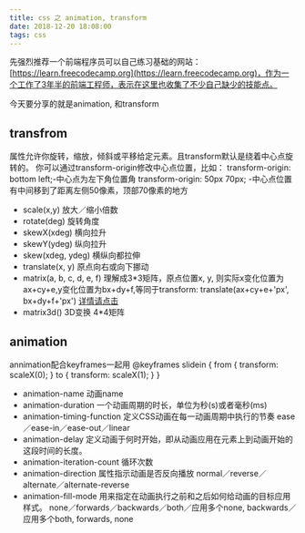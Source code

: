 ```yaml
---
title: css 之 animation, transform
date: 2018-12-20 18:08:00
tags: css
---
```


先强烈推荐一个前端程序员可以自己练习基础的网站：[https://learn.freecodecamp.org](https://learn.freecodecamp.org)，作为一个工作了3年半的前端工程师，表示在这里也收集了不少自己缺少的技能点。

今天要分享的就是animation, 和transform

## transfrom
属性允许你旋转，缩放，倾斜或平移给定元素。且transform默认是绕着中心点旋转的。
你可以通过transform-origin修改中心点位置，比如：
transform-origin: bottom left;-中心点为左下角位置角
transform-origin: 50px 70px; -中心点位置有中间移到了距离左侧50像素，顶部70像素的地方

* scale(x,y) 放大／缩小倍数
* rotate(deg) 旋转角度
* skewX(xdeg) 横向拉升 
* skewY(ydeg) 纵向拉升
* skew(xdeg, ydeg) 横纵向都拉伸
* translate(x, y) 原点向右或向下挪动
* matrix(a, b, c, d, e, f) 理解成3*3矩阵，原点位置x, y, 则实际x变化位置为ax+cy+e,y变化位置为bx+dy+f,等同于transform: translate(ax+cy+e+'px', bx+dy+f+'px') [详情请点击](https://segmentfault.com/a/1190000011942578)
* matrix3d() 3D变换 4*4矩阵

## animation
annimation配合keyframes一起用
@keyframes slidein {
  from { transform: scaleX(0); }
  to   { transform: scaleX(1); }
}

* animation-name  动画name
* animation-duration 一个动画周期的时长，单位为秒(s)或者毫秒(ms)
* animation-timing-function 定义CSS动画在每一动画周期中执行的节奏 ease／ease-in／ease-out／linear
* animation-delay 定义动画于何时开始，即从动画应用在元素上到动画开始的这段时间的长度。
* animation-iteration-count 循环次数
* animation-direction 属性指示动画是否反向播放 normal／reverse／alternate／alternate-reverse
* animation-fill-mode 用来指定在动画执行之前和之后如何给动画的目标应用样式。 none／forwards／backwards／both／应用多个none, backwards／应用多个both, forwards, none


